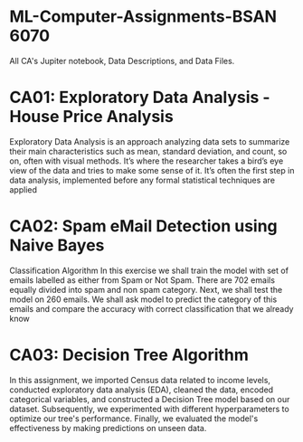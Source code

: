 # ML-Computer-Assignments-BSAN 6070
All CA's Jupiter notebook, Data Descriptions, and Data Files.

# CA01: Exploratory Data Analysis - House Price Analysis
Exploratory Data Analysis is an approach analyzing data sets to summarize their main
characteristics such as mean, standard deviation, and count, so on, often with visual
methods. It’s where the researcher takes a bird’s eye view of the data and tries to make
some sense of it. It’s often the first step in data analysis, implemented before any formal
statistical techniques are applied

# CA02: Spam eMail Detection using Naive Bayes
Classification Algorithm
In this exercise we shall train the model with set of emails labelled as either from Spam
or Not Spam. There are 702 emails equally divided into spam and non spam category.
Next, we shall test the model on 260 emails. We shall ask model to predict the category
of this emails and compare the accuracy with correct classification that we already know

# CA03: Decision Tree Algorithm
In this assignment, we imported Census data related to income levels, conducted exploratory 
data analysis (EDA), cleaned the data, encoded categorical variables, and constructed
a Decision Tree model based on our dataset. Subsequently, we experimented with different 
hyperparameters to optimize our tree's performance. 
Finally, we evaluated the model's effectiveness by making predictions on unseen data.
